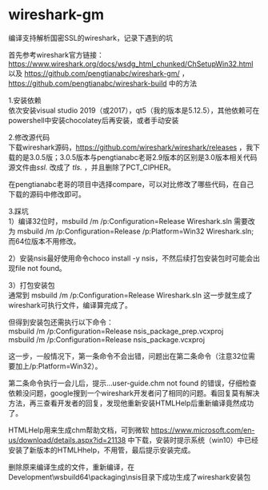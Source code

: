 # wireshark-gm
编译支持解析国密SSL的wireshark，记录下遇到的坑  

首先参考wireshark官方链接：https://www.wireshark.org/docs/wsdg_html_chunked/ChSetupWin32.html  
以及 https://github.com/pengtianabc/wireshark-gm/ ，https://github.com/pengtianabc/wireshark-build 中的方法  

1.安装依赖  
依次安装visual studio 2019（或2017），qt5（我的版本是5.12.5），其他依赖可在powershell中安装chocolatey后再安装，或者手动安装  

2.修改源代码  
下载wireshark源码，https://github.com/wireshark/wireshark/releases ，我下载的是3.0.5版；3.0.5版本与pengtianabc老哥2.9版本的区别是3.0版本相关代码源文件由*ssl.* 改成了 *tls.* ，并且删除了PCT_CIPHER。  

在pengtianabc老哥的项目中选择compare，可以对比修改了哪些代码，在自己下载的源码中修改即可。  

3.踩坑  
1）编译32位时，msbuild /m /p:Configuration=Release Wireshark.sln 需要改为 msbuild /m /p:Configuration=Release /p:Platform=Win32 Wireshark.sln;而64位版本不用修改。  

2）安装nsis最好使用命令choco install -y nsis，不然后续打包安装包时可能会出现file not found。  

3）打包安装包  
通常到 msbuild /m /p:Configuration=Release Wireshark.sln 这一步就生成了wireshark可执行文件，编译算完成了。  

但得到安装包还需执行以下命令：  
msbuild /m /p:Configuration=Release nsis_package_prep.vcxproj  
msbuild /m /p:Configuration=Release nsis_package.vcxproj  

这一步，一般情况下，第一条命令不会出错，问题出在第二条命令（注意32位需要加上/p:Platform=Win32）。  

第二条命令执行一会儿后，提示...user-guide.chm not found 的错误，仔细检查依赖没问题，google搜到一个wireshark开发者问了相同的问题。看回复莫有解决方法，再三查看开发者的回复，发现他重新安装HTMLHelp后重新编译竟然成功了。 

HTMLHelp用来生成chm帮助文档，可到微软 https://www.microsoft.com/en-us/download/details.aspx?id=21138 中下载，安装时提示系统（win10）中已经安装了新版本的HTMLHhelp，不用管，最后提示安装完成。 

删除原来编译生成的文件，重新编译，在Development\wsbuild64\packaging\nsis目录下成功生成了wireshark安装包
